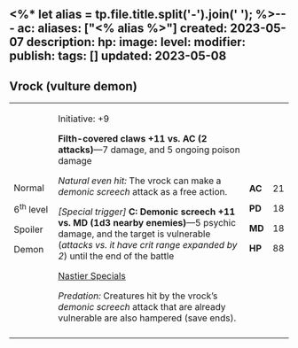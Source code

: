 <%* let alias = tp.file.title.split('-').join(' '); %>---
ac: 
aliases: ["<% alias %>"]
created: 2023-05-07
description: 
hp: 
image: 
level: 
modifier: 
publish: 
tags: []
updated: 2023-05-08
---

## Vrock (vulture demon)

<table>
<colgroup>
<col style="width: 16%" />
<col style="width: 72%" />
<col style="width: 5%" />
<col style="width: 5%" />
</colgroup>
<tbody>
<tr class="odd">
<td><p>Normal</p>
<p>6<sup>th</sup> level</p>
<p>Spoiler</p>
<p>Demon</p></td>
<td><p>Initiative: +9</p>
<p><strong>Filth-covered claws +11 vs. AC (2 attacks)</strong>—7 damage,
and 5 ongoing poison damage</p>
<p><em>Natural even hit:</em> The vrock can make a <em>demonic
screech</em> attack as a free action.</p>
<p><em>[Special trigger]</em> <strong>C: Demonic screech +11 vs. MD (1d3
nearby enemies)</strong>—5 psychic damage, and the target is vulnerable
(<em>attacks vs. it have crit range expanded by 2</em>) until the end of
the battle</p>
<p><u>Nastier Specials</u></p>
<p><em>Predation:</em> Creatures hit by the vrock’s <em>demonic
screech</em> attack that are already vulnerable are also hampered (save
ends).</p></td>
<td><p><strong>AC</strong></p>
<p><strong>PD</strong></p>
<p><strong>MD</strong></p>
<p><strong>HP</strong></p></td>
<td><p>21</p>
<p>18</p>
<p>18</p>
<p>88</p></td>
</tr>
<tr class="even">
<td></td>
<td></td>
<td></td>
<td></td>
</tr>
</tbody>
</table>
